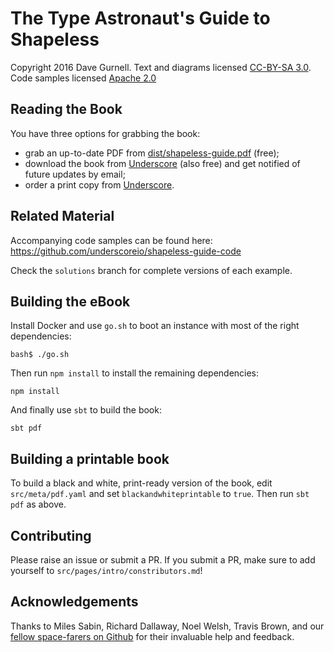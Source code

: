 # The Type Astronaut's Guide to Shapeless

Copyright 2016 Dave Gurnell.
Text and diagrams licensed [CC-BY-SA 3.0][text-license].
Code samples licensed [Apache 2.0][code-license]

## Reading the Book

You have three options for grabbing the book:

- grab an up-to-date PDF from [dist/shapeless-guide.pdf][pdf] (free);
- download the book from [Underscore][underscore] (also free)
  and get notified of future updates by email;
- order a print copy from [Underscore][underscore].

## Related Material

Accompanying code samples can be found here:<br>
https://github.com/underscoreio/shapeless-guide-code

Check the `solutions` branch for complete versions of each example.

## Building the eBook

Install Docker and use `go.sh` to boot an instance
with most of the right dependencies:

~~~
bash$ ./go.sh
~~~

Then run `npm install` to install the remaining dependencies:

~~~
npm install
~~~

And finally use `sbt` to build the book:

~~~
sbt pdf
~~~

## Building a printable book

To build a black and white,
print-ready version of the book,
edit `src/meta/pdf.yaml` and set
`blackandwhiteprintable` to `true`.
Then run `sbt pdf` as above.

## Contributing

Please raise an issue or submit a PR.
If you submit a PR, make sure to add yourself to
`src/pages/intro/constributors.md`!

## Acknowledgements

Thanks to Miles Sabin, Richard Dallaway, Noel Welsh, Travis Brown,
and our [fellow space-farers on Github][contributors]
for their invaluable help and feedback.

[text-license]: https://creativecommons.org/licenses/by-sa/3.0/
[code-license]: http://www.apache.org/licenses/LICENSE-2.0
[shapeless]: https://github.com/milessabin/shapeless
[pdf]: https://github.com/underscoreio/shapeless-guide/blob/develop/dist/shapeless-guide.pdf
[slides]: https://github.com/davegurnell/shapeless-guide-slides
[code]: https://github.com/underscoreio/shapeless-guide-code
[contributors]: https://github.com/underscoreio/shapeless-guide/graphs/contributors
[underscore]: https://underscore.io/books/shapeless-guide
[lulu]: http://www.lulu.com/shop/dave-gurnell/the-type-astronauts-guide-to-shapeless/paperback/product-22992219.html
